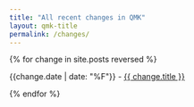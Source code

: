 ```yaml
---
title: "All recent changes in QMK"
layout: qmk-title
permalink: /changes/
---
```


{% for change in site.posts reversed %}
<p>
  {{change.date | date: "%F"}}  - <a href="{{ change.url }}">{{ change.title }}</a>
</p>
{% endfor %}